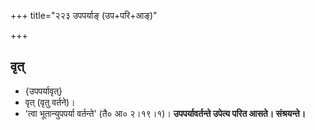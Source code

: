 +++
title="२२३ उपपर्याङ् (उप+परि+आङ्)"

+++

## वृत्
- {उपपर्यावृत्}
- वृत् (वृतु वर्तने)।
- 'त्वा भूतान्युपपर्या वर्तन्ते' (तै० आ० २।१९।१)। **उपपर्यावर्तन्ते उपेत्य परित आसते। संश्रयन्ते।**
